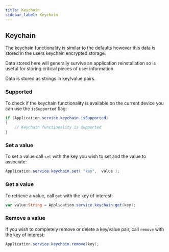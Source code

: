 ```yaml
---
title: Keychain
sidebar_label: Keychain
---
```


## Keychain

The keychain functionality is similar to the defaults however this data is stored in the users keychain encrypted storage.

Data stored here will generally survive an application reinstallation so is useful for storing critical pieces of user information.

Data is stored as strings in key/value pairs.


### Supported

To check if the keychain functionality is available on the current device you can use the `isSupported` flag:


```actionscript
if (Application.service.keychain.isSupported)
{
    // Keychain functionality is supported 
}
```


### Set a value

To set a value call `set` with the key you wish to set and the value to associate:


```actionscript
Application.service.keychain.set( "key",  value );
```


### Get a value

To retrieve a value, call `get` with the key of interest:


```actionscript
var value:String = Application.service.keychain.get(key);
```			



### Remove a value

If you wish to completely remove or delete a key/value pair, call `remove` with the key of interest: 

```actionscript
Application.service.keychain.remove(key);
```


